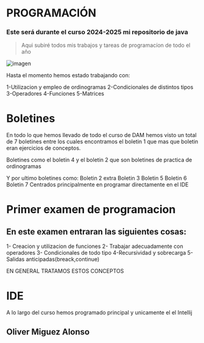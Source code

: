 # PROGRAMACIÓN

### Este será durante el curso 2024-2025 mi repositorio de java 

>Aqui subiré todos mis trabajos y tareas de programacíon de todo el año

![imagen](https://encrypted-tbn0.gstatic.com/images?q=tbn:ANd9GcQKRZ1pKDHMJU3juCOVQuAi2uYfuqSbA5Py5g&s)

Hasta el momento hemos estado trabajando con:

1-Utilizacion y empleo de ordinogramas
2-Condicionales de distintos tipos
3-Operadores
4-Funciones
5-Matrices



# Boletines
En todo lo que hemos llevado de todo el curso de DAM hemos visto un total de 7 boletines entre los cuales encontramos 
el boletin 1 que mas que boletin eran ejercicios de conceptos.

Boletines como el boletin 4 y el boletin 2 que son boletines de practica de ordinogramas

Y por ultimo boletines como:
Boletin 2 extra
Boletin 3
Boletin 5 
Boletin 6
Boletin 7 
Centrados principalmente en programar directamente en el IDE

# Primer examen de programacion
## En este examen entraran las siguientes cosas:

1- Creacion y utilizacion de funciones 
2- Trabajar adecuadamente con operadores
3- Condicionales de todo tipo 
4-Recursividad y sobrecarga
5-Salidas anticipadas(breack,continue)

EN GENERAL TRATAMOS ESTOS CONCEPTOS

# IDE
A lo largo del curso hemos programado principal y unicamente el el Intellij 

## Oliver Miguez Alonso
